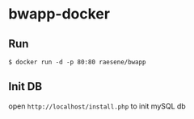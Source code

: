 # bwapp-docker

## Run
```
$ docker run -d -p 80:80 raesene/bwapp
```

## Init DB
open `http://localhost/install.php` to init mySQL db